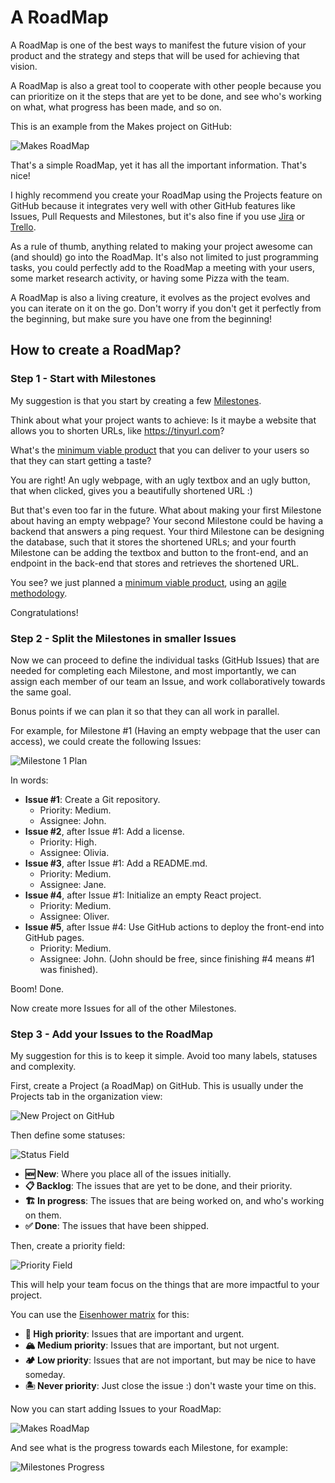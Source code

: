 # A RoadMap

A RoadMap is one of the best ways to manifest the future vision of your product
and the strategy and steps
that will be used for achieving that vision.

A RoadMap is also a great tool to cooperate with other people
because you can prioritize on it the steps
that are yet to be done,
and see who's working on what,
what progress has been made,
and so on.

This is an example from the Makes project on GitHub:

![Makes RoadMap](./makes-roadmap.png)

That's a simple RoadMap, yet it has all the important information.
That's nice!

I highly recommend you create your RoadMap using the Projects feature on GitHub
because it integrates very well with other GitHub features
like Issues, Pull Requests and Milestones,
but it's also fine if you use [Jira](https://www.atlassian.com/software/jira)
or [Trello](https://trello.com/).

As a rule of thumb,
anything related to making your project awesome
can (and should) go into the RoadMap.
It's also not limited to just programming tasks,
you could perfectly add to the RoadMap
a meeting with your users,
some market research activity,
or having some Pizza with the team.

A RoadMap is also a living creature,
it evolves as the project evolves
and you can iterate on it on the go.
Don't worry if you don't get it perfectly from the beginning,
but make sure you have one from the beginning!

## How to create a RoadMap?

### Step 1 - Start with Milestones

My suggestion is that you start by creating a few
[Milestones](https://docs.github.com/en/issues/using-labels-and-milestones-to-track-work/about-milestones).

Think about what your project wants to achieve:
Is it maybe a website that allows you to shorten URLs,
like <https://tinyurl.com>?

What's the [minimum viable product](https://blog.crisp.se/2016/01/25/henrikkniberg/making-sense-of-mvp) that you can deliver to your users
so that they can start getting a taste?

You are right!
An ugly webpage, with an ugly textbox and an ugly button,
that when clicked, gives you a beautifully shortened URL :)

But that's even too far in the future.
What about making your first Milestone
about having an empty webpage?
Your second Milestone could be having a backend that answers a ping request.
Your third Milestone can be designing the database,
such that it stores the shortened URLs;
and your fourth Milestone can be adding the textbox and button to the front-end,
and an endpoint in the back-end that stores and retrieves the shortened URL.

You see?
we just planned a [minimum viable product](https://blog.crisp.se/2016/01/25/henrikkniberg/making-sense-of-mvp),
using an [agile methodology](https://learn.microsoft.com/en-us/devops/plan/what-is-agile).

Congratulations!

### Step 2 - Split the Milestones in smaller Issues

Now we can proceed to define the individual tasks (GitHub Issues)
that are needed for completing each Milestone,
and most importantly,
we can assign each member of our team an Issue,
and work collaboratively towards the same goal.

Bonus points if we can plan it so that they can all work in parallel.

For example,
for Milestone #1 (Having an empty webpage that the user can access),
we could create the following Issues:

![Milestone 1 Plan](./milestone-1-plan.png)

In words:

- **Issue #1**: Create a Git repository.
  - Priority: Medium.
  - Assignee: John.
- **Issue #2**, after Issue #1: Add a license.
  - Priority: High.
  - Assignee: Olivia.
- **Issue #3**, after Issue #1: Add a README.md.
  - Priority: Medium.
  - Assignee: Jane.
- **Issue #4**, after Issue #1: Initialize an empty React project.
  - Priority: Medium.
  - Assignee: Oliver.
- **Issue #5**, after Issue #4: Use GitHub actions to deploy the front-end into GitHub pages.
  - Priority: Medium.
  - Assignee: John. (John should be free, since finishing #4 means #1 was finished).

Boom! Done.

Now create more Issues for all of the other Milestones.

### Step 3 - Add your Issues to the RoadMap

My suggestion for this is to keep it simple.
Avoid too many labels, statuses and complexity.

First, create a Project (a RoadMap) on GitHub.
This is usually under the Projects tab in the organization view:

![New Project on GitHub](./new-project.png)

Then define some statuses:

![Status Field](./status-field.png)

- **🆕 New**: Where you place all of the issues initially.
- **📋 Backlog**: The issues that are yet to be done, and their priority.
- **🏗 In progress**: The issues that are being worked on, and who's working on them.
- **✅ Done**: The issues that have been shipped.

Then, create a priority field:

![Priority Field](./priority-fields.png)

This will help your team focus on the things
that are more impactful to your project.

You can use the [Eisenhower matrix](https://en.wikipedia.org/wiki/Time_management) for this:

- **🌋 High priority**: Issues that are important and urgent.
- **🏔 Medium priority**: Issues that are important, but not urgent.
- **🏕 Low priority**: Issues that are not important, but may be nice to have someday.
- **🏝 Never priority**: Just close the issue :) don't waste your time on this.

Now you can start adding Issues to your RoadMap:

![Makes RoadMap](./makes-roadmap.png)

And see what is the progress towards each Milestone, for example:

![Milestones Progress](./milestones-progress.png)
